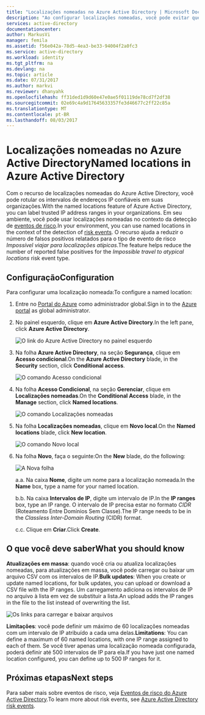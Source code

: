 ```yaml
---
title: "Localizações nomeadas no Azure Active Directory | Microsoft Docs"
description: "Ao configurar localizações nomeadas, você pode evitar que endereços IP que pertencem à sua organização gerem falsos positivos para o tipo de evento de risco Viagem impossível a localizações atípicas."
services: active-directory
documentationcenter: 
author: MarkusVi
manager: femila
ms.assetid: f56e042a-78d5-4ea3-be33-94004f2a0fc3
ms.service: active-directory
ms.workload: identity
ms.tgt_pltfrm: na
ms.devlang: na
ms.topic: article
ms.date: 07/31/2017
ms.author: markvi
ms.reviewer: dhanyahk
ms.openlocfilehash: ff31ded1d9d60e47e0ae5f01119de78cd7f2df38
ms.sourcegitcommit: 02e69c4a9d17645633357fe3d46677c2ff22c85a
ms.translationtype: MT
ms.contentlocale: pt-BR
ms.lasthandoff: 08/03/2017
---
```

# <a name="named-locations-in-azure-active-directory"></a><span data-ttu-id="aeb62-103">Localizações nomeadas no Azure Active Directory</span><span class="sxs-lookup"><span data-stu-id="aeb62-103">Named locations in Azure Active Directory</span></span>

<span data-ttu-id="aeb62-104">Com o recurso de localizações nomeadas do Azure Active Directory, você pode rotular os intervalos de endereços IP confiáveis em suas organizações.</span><span class="sxs-lookup"><span data-stu-id="aeb62-104">With the named locations feature of Azure Active Directory, you can label trusted IP address ranges in your organizations.</span></span> <span data-ttu-id="aeb62-105">Em seu ambiente, você pode usar localizações nomeadas no contexto da detecção de [eventos de risco](active-directory-reporting-risk-events.md).</span><span class="sxs-lookup"><span data-stu-id="aeb62-105">In your environment, you can use named locations in the context of the detection of [risk events](active-directory-reporting-risk-events.md).</span></span> <span data-ttu-id="aeb62-106">O recurso ajuda a reduzir o número de falsos positivos relatados para o tipo de evento de risco *Impossível viajar para localizações atípicas*.</span><span class="sxs-lookup"><span data-stu-id="aeb62-106">The feature helps reduce the number of reported false positives for the *Impossible travel to atypical locations* risk event type.</span></span> 

## <a name="configuration"></a><span data-ttu-id="aeb62-107">Configuração</span><span class="sxs-lookup"><span data-stu-id="aeb62-107">Configuration</span></span>

<span data-ttu-id="aeb62-108">Para configurar uma localização nomeada:</span><span class="sxs-lookup"><span data-stu-id="aeb62-108">To configure a named location:</span></span>

1. <span data-ttu-id="aeb62-109">Entre no [Portal do Azure](https://portal.azure.com) como administrador global.</span><span class="sxs-lookup"><span data-stu-id="aeb62-109">Sign in to the [Azure portal](https://portal.azure.com) as global administrator.</span></span>

2. <span data-ttu-id="aeb62-110">No painel esquerdo, clique em **Azure Active Directory**.</span><span class="sxs-lookup"><span data-stu-id="aeb62-110">In the left pane, click **Azure Active Directory**.</span></span>

    ![O link do Azure Active Directory no painel esquerdo](./media/active-directory-named-locations/01.png)

3. <span data-ttu-id="aeb62-112">Na folha **Azure Active Directory**, na seção **Segurança**, clique em **Acesso condicional**.</span><span class="sxs-lookup"><span data-stu-id="aeb62-112">On the **Azure Active Directory** blade, in the **Security** section, click **Conditional access**.</span></span>

    ![O comando Acesso condicional](./media/active-directory-named-locations/05.png)


4. <span data-ttu-id="aeb62-114">Na folha **Acesso Condicional**, na seção **Gerenciar**, clique em **Localizações nomeadas**.</span><span class="sxs-lookup"><span data-stu-id="aeb62-114">On the **Conditional Access** blade, in the **Manage** section, click **Named locations**.</span></span>

    ![O comando Localizações nomeadas](./media/active-directory-named-locations/06.png)


5. <span data-ttu-id="aeb62-116">Na folha **Localizações nomeadas**, clique em **Novo local**.</span><span class="sxs-lookup"><span data-stu-id="aeb62-116">On the **Named locations** blade, click **New location**.</span></span>

    ![O comando Novo local](./media/active-directory-named-locations/07.png)


6. <span data-ttu-id="aeb62-118">Na folha **Novo**, faça o seguinte:</span><span class="sxs-lookup"><span data-stu-id="aeb62-118">On the **New** blade, do the following:</span></span>

    ![A Nova folha](./media/active-directory-named-locations/08.png)

    <span data-ttu-id="aeb62-120">a.</span><span class="sxs-lookup"><span data-stu-id="aeb62-120">a.</span></span> <span data-ttu-id="aeb62-121">Na caixa **Nome**, digite um nome para a localização nomeada.</span><span class="sxs-lookup"><span data-stu-id="aeb62-121">In the **Name** box, type a name for your named location.</span></span>

    <span data-ttu-id="aeb62-122">b.</span><span class="sxs-lookup"><span data-stu-id="aeb62-122">b.</span></span> <span data-ttu-id="aeb62-123">Na caixa **Intervalos de IP**, digite um intervalo de IP.</span><span class="sxs-lookup"><span data-stu-id="aeb62-123">In the **IP ranges** box, type an IP range.</span></span> <span data-ttu-id="aeb62-124">O intervalo de IP precisa estar no formato *CIDR* (Roteamento Entre Domínios Sem Classe).</span><span class="sxs-lookup"><span data-stu-id="aeb62-124">The IP range needs to be in the *Classless Inter-Domain Routing* (CIDR) format.</span></span>  

    <span data-ttu-id="aeb62-125">c.</span><span class="sxs-lookup"><span data-stu-id="aeb62-125">c.</span></span> <span data-ttu-id="aeb62-126">Clique em **Criar**.</span><span class="sxs-lookup"><span data-stu-id="aeb62-126">Click **Create**.</span></span>



## <a name="what-you-should-know"></a><span data-ttu-id="aeb62-127">O que você deve saber</span><span class="sxs-lookup"><span data-stu-id="aeb62-127">What you should know</span></span>

<span data-ttu-id="aeb62-128">**Atualizações em massa**: quando você cria ou atualiza localizações nomeadas, para atualizações em massa, você pode carregar ou baixar um arquivo CSV com os intervalos de IP.</span><span class="sxs-lookup"><span data-stu-id="aeb62-128">**Bulk updates**: When you create or update named locations, for bulk updates, you can upload or download a CSV file with the IP ranges.</span></span> <span data-ttu-id="aeb62-129">Um carregamento adiciona os intervalos de IP no arquivo à lista em vez de substituir a lista.</span><span class="sxs-lookup"><span data-stu-id="aeb62-129">An upload adds the IP ranges in the file to the list instead of overwriting the list.</span></span>

![Os links para carregar e baixar arquivos](./media/active-directory-named-locations/09.png)


<span data-ttu-id="aeb62-131">**Limitações**: você pode definir um máximo de 60 localizações nomeadas com um intervalo de IP atribuído a cada uma delas.</span><span class="sxs-lookup"><span data-stu-id="aeb62-131">**Limitations**: You can define a maximum of 60 named locations, with one IP range assigned to each of them.</span></span> <span data-ttu-id="aeb62-132">Se você tiver apenas uma localização nomeada configurada, poderá definir até 500 intervalos de IP para ela.</span><span class="sxs-lookup"><span data-stu-id="aeb62-132">If you have just one named location configured, you can define up to 500 IP ranges for it.</span></span>


## <a name="next-steps"></a><span data-ttu-id="aeb62-133">Próximas etapas</span><span class="sxs-lookup"><span data-stu-id="aeb62-133">Next steps</span></span>

<span data-ttu-id="aeb62-134">Para saber mais sobre eventos de risco, veja [Eventos de risco do Azure Active Directory](active-directory-reporting-risk-events.md).</span><span class="sxs-lookup"><span data-stu-id="aeb62-134">To learn more about risk events, see [Azure Active Directory risk events](active-directory-reporting-risk-events.md).</span></span>

